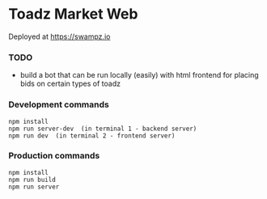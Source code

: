 # Toadz Market Web
 
 Deployed at https://swampz.io
 
  
 


### TODO  
 
- build a bot that can be run locally (easily) with html frontend for placing bids on certain types of toadz 
 
 

### Development commands
```
npm install
npm run server-dev  (in terminal 1 - backend server)
npm run dev  (in terminal 2 - frontend server)
```

### Production commands
```
npm install
npm run build
npm run server
```
 
